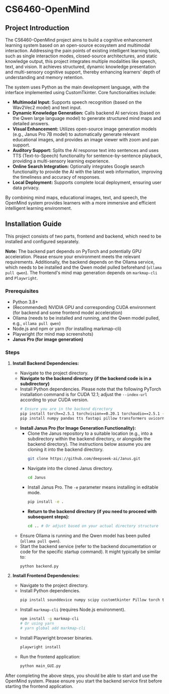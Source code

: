 # CS6460-OpenMind

## Project Introduction

The CS6460-OpenMind project aims to build a cognitive enhancement learning system based on an open-source ecosystem and multimodal interaction. Addressing the pain points of existing intelligent learning tools, such as single interaction modes, closed-source architectures, and static knowledge output, this project integrates multiple modalities like speech, text, and vision. It achieves structured, dynamic knowledge presentation and multi-sensory cognitive support, thereby enhancing learners' depth of understanding and memory retention.

The system uses Python as the main development language, with the interface implemented using CustomTkinter. Core functionalities include:

*   **Multimodal Input:** Supports speech recognition (based on the Wav2Vec2 model) and text input.
*   **Dynamic Knowledge Generation:** Calls backend AI services (based on the Qwen large language model) to generate structured mind maps and detailed answers.
*   **Visual Enhancement:** Utilizes open-source image generation models (e.g., Janus Pro 7B model) to automatically generate relevant educational images, and provides an image viewer with zoom and pan support.
*   **Auditory Support:** Splits the AI response text into sentences and uses TTS (Text-to-Speech) functionality for sentence-by-sentence playback, providing a multi-sensory learning experience.
*   **Online Search Integration:** Optionally integrates Google search functionality to provide the AI with the latest web information, improving the timeliness and accuracy of responses.
*   **Local Deployment:** Supports complete local deployment, ensuring user data privacy.

By combining mind maps, educational images, text, and speech, the OpenMind system provides learners with a more immersive and efficient intelligent learning environment.

## Installation Guide

This project consists of two parts, frontend and backend, which need to be installed and configured separately.

**Note:** The backend part depends on PyTorch and potentially GPU acceleration. Please ensure your environment meets the relevant requirements. Additionally, the backend depends on the Ollama service, which needs to be installed and the Qwen model pulled beforehand (`ollama pull qwen`). The frontend's mind map generation depends on `markmap-cli` and `Playwright`.

### Prerequisites

*   Python 3.8+
*   (Recommended) NVIDIA GPU and corresponding CUDA environment (for backend and some frontend model acceleration)
*   Ollama (needs to be installed and running, and the Qwen model pulled, e.g., `ollama pull qwen`)
*   Node.js and npm or yarn (for installing markmap-cli)
*   Playwright (for mind map screenshots)
*   **Janus Pro (for image generation)**

### Steps

1.  **Install Backend Dependencies:**
    *   Navigate to the project directory.
    *   **Navigate to the backend directory (if the backend code is in a subdirectory)**
    *   Install Python dependencies. Please note that the following PyTorch installation command is for CUDA 12.1; adjust the `--index-url` according to your CUDA version.
        ```bash
        # Ensure you are in the backend directory
        pip install torch==2.5.1 torchvision==0.20.1 torchaudio==2.5.1 --index-url https://download.pytorch.org/whl/cu121
        pip install numpy pandas tts fastapi pillow transformers uvicorn huggingface_hub ollama
        ```
    *   **Install Janus Pro (for Image Generation Functionality):**
        *   Clone the Janus repository to a suitable location (e.g., into a subdirectory within the backend directory, or alongside the backend directory). The instructions below assume you are cloning it into the backend directory.
            ```bash
            git clone https://github.com/deepseek-ai/Janus.git
            ```
        *   Navigate into the cloned Janus directory.
            ```bash
            cd Janus
            ```
        *   Install Janus Pro. The `-e` parameter means installing in editable mode.
            ```bash
            pip install -e .
            ```
        *   **Return to the backend directory (if you need to proceed with subsequent steps):**
            ```bash
            cd .. # Or adjust based on your actual directory structure
            ```
    *   Ensure Ollama is running and the Qwen model has been pulled (`ollama pull qwen`).
    *   Start the backend service (refer to the backend documentation or code for the specific startup command). It might typically be similar to:
        ```bash
        python backend.py
        ```

2.  **Install Frontend Dependencies:**
    *   Navigate to the project directory.
    *   Install Python dependencies.
        ```bash
        pip install sounddevice numpy scipy customtkinter Pillow torch transformers googlesearch-python requests readability-lxml
        ```
    *   Install `markmap-cli` (requires Node.js environment).
        ```bash
        npm install -g markmap-cli
        # Or using yarn
        # yarn global add markmap-cli
        ```
    *   Install Playwright browser binaries.
        ```bash
        playwright install
        ```
    *   Run the frontend application:
        ```bash
        python main_GUI.py
        ```

After completing the above steps, you should be able to start and use the OpenMind system. Please ensure you start the backend service first before starting the frontend application.

